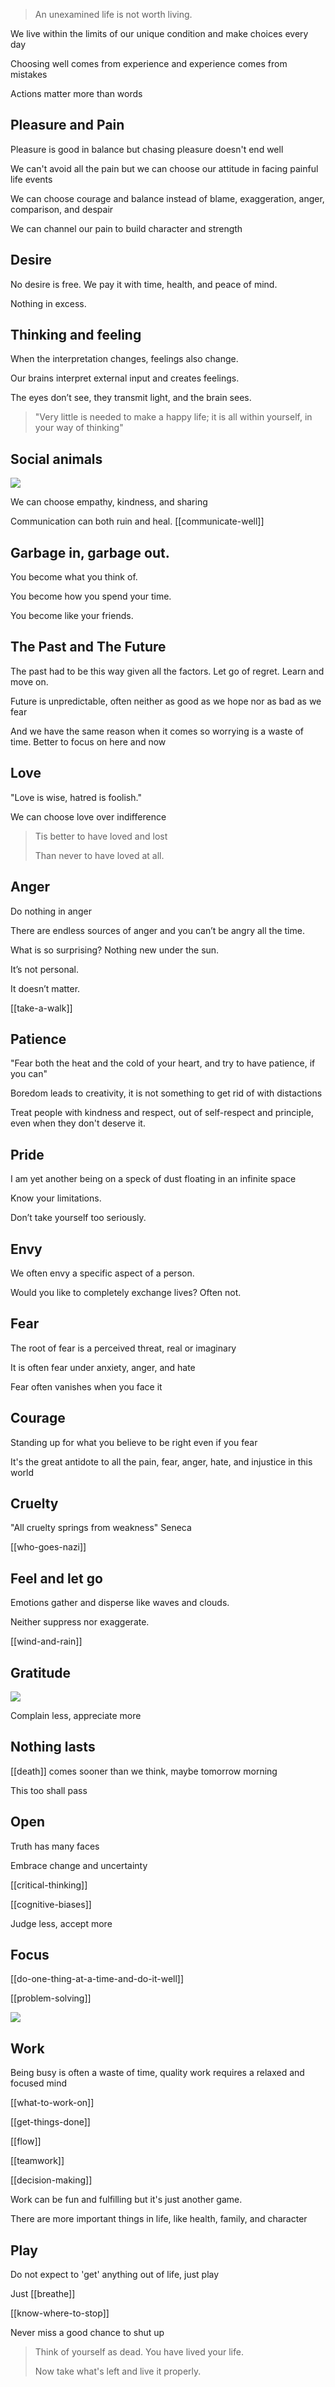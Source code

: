 ---
---

> An unexamined life is not worth living.

We live within the limits of our unique condition and make choices every day

Choosing well comes from experience and experience comes from mistakes

Actions matter more than words

## Pleasure and Pain

Pleasure is good in balance but chasing pleasure doesn't end well

We can't avoid all the pain but we can choose our attitude in facing painful life events

We can choose courage and balance instead of blame, exaggeration, anger, comparison, and despair

We can channel our pain to build character and strength

## Desire

No desire is free. We pay it with time, health, and peace of mind.

Nothing in excess.

## Thinking and feeling

When the interpretation changes, feelings also change.

Our brains interpret external input and creates feelings.

The eyes don’t see, they transmit light, and the brain sees.

> "Very little is needed to make a happy life;
> it is all within yourself, in your way of thinking"

## Social animals

![](/static/img/boy-and-cat.jpeg)

We can choose empathy, kindness, and sharing

Communication can both ruin and heal. [[communicate-well]]

## Garbage in, garbage out.

You become what you think of.

You become how you spend your time.

You become like your friends.

## The Past and The Future

The past had to be this way given all the factors. Let go of regret. Learn and move on.

Future is unpredictable, often neither as good as we hope nor as bad as we fear

And we have the same reason when it comes so worrying is a waste of time. Better to focus on here and now

## Love

"Love is wise, hatred is foolish."

We can choose love over indifference

> Tis better to have loved and lost
>
> Than never to have loved at all.

## Anger

Do nothing in anger

There are endless sources of anger and you can’t be angry all the time.

What is so surprising? Nothing new under the sun.

It’s not personal.

It doesn’t matter.

[[take-a-walk]]

## Patience

"Fear both the heat and the cold of your heart, and try to have patience, if you can"

Boredom leads to creativity, it is not something to get rid of with distactions

Treat people with kindness and respect, out of self-respect and principle, even when they don't deserve it.

## Pride

I am yet another being on a speck of dust floating in an infinite space

Know your limitations.

Don’t take yourself too seriously.

## Envy

We often envy a specific aspect of a person.

Would you like to completely exchange lives? Often not.

## Fear

The root of fear is a perceived threat, real or imaginary

It is often fear under anxiety, anger, and hate

Fear often vanishes when you face it

## Courage

Standing up for what you believe to be right even if you fear

It's the great antidote to all the pain, fear, anger, hate, and injustice in this world

## Cruelty

"All cruelty springs from weakness" Seneca

[[who-goes-nazi]]

## Feel and let go

Emotions gather and disperse like waves and clouds.

Neither suppress nor exaggerate.

[[wind-and-rain]]

## Gratitude

![](/static/img/notice-when-you-are-happy.png)

Complain less, appreciate more

## Nothing lasts

[[death]] comes sooner than we think, maybe tomorrow morning

This too shall pass

## Open

Truth has many faces

Embrace change and uncertainty

[[critical-thinking]]

[[cognitive-biases]]

Judge less, accept more

## Focus

[[do-one-thing-at-a-time-and-do-it-well]]

[[problem-solving]]

![](/static/img/just-do-one-thing.png)

## Work

Being busy is often a waste of time, quality work requires a relaxed and focused mind

[[what-to-work-on]]

[[get-things-done]]

[[flow]]

[[teamwork]]

[[decision-making]]

Work can be fun and fulfilling but it's just another game.

There are more important things in life, like health, family, and character

## Play

Do not expect to 'get' anything out of life, just play

Just [[breathe]]

[[know-where-to-stop]]

Never miss a good chance to shut up

> Think of yourself as dead. You have lived your life.
>
> Now take what's left and live it properly.
